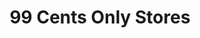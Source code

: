 ---
title: "99 Cents Only Stores"
url: /phoenix/99-cents-only-stores-west-peoria-avenue/
shop: Kramladen
---